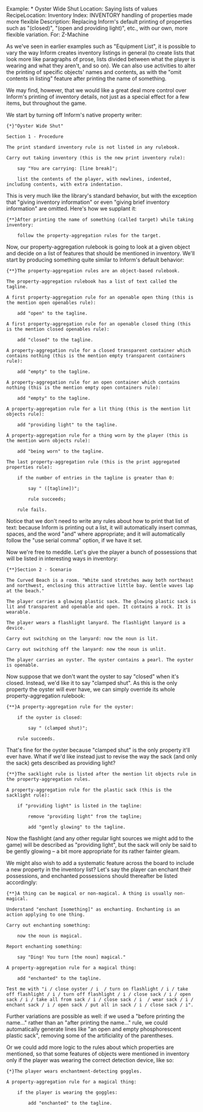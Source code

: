 Example: * Oyster Wide Shut
Location: Saying lists of values
RecipeLocation: Inventory
Index: INVENTORY handling of properties made more flexible
Description: Replacing Inform's default printing of properties such as "(closed)", "(open and providing light)", etc., with our own, more flexible variation.
For: Z-Machine

  
As we've seen in earlier examples such as "Equipment List", it is possible to vary the way Inform creates inventory listings in general (to create lists that look more like paragraphs of prose, lists divided between what the player is wearing and what they aren't, and so on). We can also use activities to alter the printing of specific objects' names and contents, as with the "omit contents in listing" feature after printing the name of something.

  
We may find, however, that we would like a great deal more control over Inform's printing of inventory details, not just as a special effect for a few items, but throughout the game.

  
We start by turning off Inform's native property writer:

  

``` inform7
{*}"Oyster Wide Shut"

Section 1 - Procedure

The print standard inventory rule is not listed in any rulebook.

Carry out taking inventory (this is the new print inventory rule):

	say "You are carrying: [line break]";

	list the contents of the player, with newlines, indented, including contents, with extra indentation.
```

  
This is very much like the library's standard behavior, but with the exception that "giving inventory information" or even "giving brief inventory information" are omitted. Here's how we supplant it:

  

``` inform7
{**}After printing the name of something (called target) while taking inventory:

	follow the property-aggregation rules for the target.
```

  
Now, our property-aggregation rulebook is going to look at a given object and decide on a list of features that should be mentioned in inventory. We'll start by producing something quite similar to Inform's default behavior:

  

``` inform7
{**}The property-aggregation rules are an object-based rulebook.

The property-aggregation rulebook has a list of text called the tagline.

A first property-aggregation rule for an openable open thing (this is the mention open openables rule):

	add "open" to the tagline.

A first property-aggregation rule for an openable closed thing (this is the mention closed openables rule):

	add "closed" to the tagline.

A property-aggregation rule for a closed transparent container which contains nothing (this is the mention empty transparent containers rule):

	add "empty" to the tagline.

A property-aggregation rule for an open container which contains nothing (this is the mention empty open containers rule):

	add "empty" to the tagline.

A property-aggregation rule for a lit thing (this is the mention lit objects rule):

	add "providing light" to the tagline.

A property-aggregation rule for a thing worn by the player (this is the mention worn objects rule):

	add "being worn" to the tagline.

The last property-aggregation rule (this is the print aggregated properties rule):

	if the number of entries in the tagline is greater than 0:

		say " ([tagline])";

		rule succeeds;

	rule fails.
```

  
Notice that we don't need to write any rules about how to print that list of text: because Inform is printing out a list, it will automatically insert commas, spaces, and the word "and" where appropriate; and it will automatically follow the "use serial comma" option, if we have it set.

  
Now we're free to meddle. Let's give the player a bunch of possessions that will be listed in interesting ways in inventory:

  

``` inform7
{**}Section 2 - Scenario

The Curved Beach is a room. "White sand stretches away both northeast and northwest, enclosing this attractive little bay. Gentle waves lap at the beach."

The player carries a glowing plastic sack. The glowing plastic sack is lit and transparent and openable and open. It contains a rock. It is wearable.

The player wears a flashlight lanyard. The flashlight lanyard is a device.

Carry out switching on the lanyard: now the noun is lit.

Carry out switching off the lanyard: now the noun is unlit.

The player carries an oyster. The oyster contains a pearl. The oyster is openable.
```

  
Now suppose that we don't want the oyster to say "closed" when it's closed. Instead, we'd like it to say "clamped shut". As this is the only property the oyster will ever have, we can simply override its whole property-aggregation rulebook:

  

``` inform7
{**}A property-aggregation rule for the oyster:

	if the oyster is closed:

		say " (clamped shut)";

	rule succeeds.
```

  
That's fine for the oyster because "clamped shut" is the only property it'll ever have. What if we'd like instead just to revise the way the sack (and only the sack) gets described as providing light?

  

``` inform7
{**}The sacklight rule is listed after the mention lit objects rule in the property-aggregation rules.

A property-aggregation rule for the plastic sack (this is the sacklight rule):

	if "providing light" is listed in the tagline:

		remove "providing light" from the tagline;

		add "gently glowing" to the tagline.
```

  
Now the flashlight (and any other regular light sources we might add to the game) will be described as "providing light", but the sack will only be said to be gently glowing – a bit more appropriate for its rather fainter gleam.

  
We might also wish to add a systematic feature across the board to include a new property in the inventory list? Let's say the player can enchant their possessions, and enchanted possessions should thereafter be listed accordingly:

  

``` inform7
{**}A thing can be magical or non-magical. A thing is usually non-magical.

Understand "enchant [something]" as enchanting. Enchanting is an action applying to one thing.

Carry out enchanting something:

	now the noun is magical.

Report enchanting something:

	say "Ding! You turn [the noun] magical."

A property-aggregation rule for a magical thing:

	add "enchanted" to the tagline.

Test me with "i / close oyster / i  / turn on flashlight / i / take off flashlight / i / turn off flashlight / i / close sack / i / open sack / i / take all from sack / i / close sack / i  / wear sack / i / enchant sack / i / open sack / put all in sack / i / close sack / i".
```

  
Further variations are possible as well: if we used a "before printing the name..." rather than an "after printing the name..." rule, we could automatically generate lines like "an open and empty phosphorescent plastic sack", removing some of the artificiality of the parentheses.

  
Or we could add more logic to the rules about which properties are mentioned, so that some features of objects were mentioned in inventory only if the player was wearing the correct detection device, like so:

  

``` inform7
{*}The player wears enchantment-detecting goggles.

A property-aggregation rule for a magical thing:

	if the player is wearing the goggles:

		add "enchanted" to the tagline.
```

